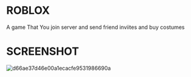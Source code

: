 # ROBLOX
A game That You join server and send friend inviites and buy costumes 
# SCREENSHOT 
![d66ae37d46e00a1ecacfe9531986690a](https://user-images.githubusercontent.com/87243176/125174156-463f6780-e191-11eb-876d-e477d192585d.jpg)
